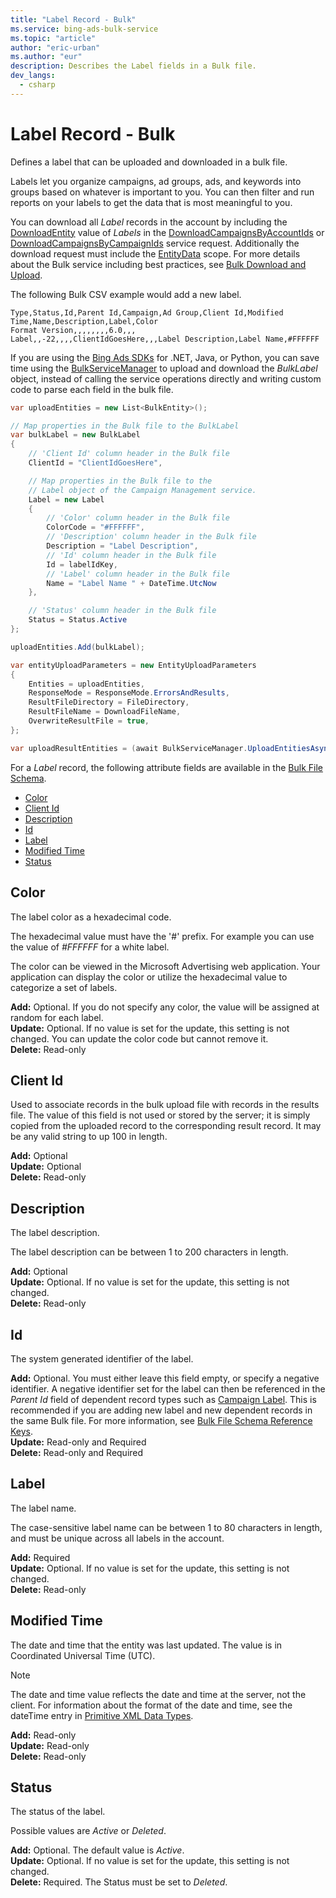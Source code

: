 ```yaml
---
title: "Label Record - Bulk"
ms.service: bing-ads-bulk-service
ms.topic: "article"
author: "eric-urban"
ms.author: "eur"
description: Describes the Label fields in a Bulk file.
dev_langs:
  - csharp
---
```

# Label Record - Bulk
Defines a label that can be uploaded and downloaded in a bulk file.

Labels let you organize campaigns, ad groups, ads, and keywords into groups based on whatever is important to you. You can then filter and run reports on your labels to get the data that is most meaningful to you.

You can download all *Label* records in the account by including the [DownloadEntity](downloadentity.md) value of *Labels* in the [DownloadCampaignsByAccountIds](downloadcampaignsbyaccountids.md) or [DownloadCampaignsByCampaignIds](downloadcampaignsbycampaignids.md) service request. Additionally the download request must include the [EntityData](datascope.md#entitydata) scope. For more details about the Bulk service including best practices, see [Bulk Download and Upload](../guides/bulk-download-upload.md).

The following Bulk CSV example would add a new label. 

```csv
Type,Status,Id,Parent Id,Campaign,Ad Group,Client Id,Modified Time,Name,Description,Label,Color
Format Version,,,,,,,,6.0,,,
Label,,-22,,,,ClientIdGoesHere,,,Label Description,Label Name,#FFFFFF
```

If you are using the [Bing Ads SDKs](../guides/client-libraries.md) for .NET, Java, or Python, you can save time using the [BulkServiceManager](../guides/sdk-bulk-service-manager.md) to upload and download the *BulkLabel* object, instead of calling the service operations directly and writing custom code to parse each field in the bulk file. 

```csharp
var uploadEntities = new List<BulkEntity>();

// Map properties in the Bulk file to the BulkLabel
var bulkLabel = new BulkLabel
{
    // 'Client Id' column header in the Bulk file
    ClientId = "ClientIdGoesHere",

    // Map properties in the Bulk file to the 
    // Label object of the Campaign Management service.
    Label = new Label
    {
        // 'Color' column header in the Bulk file
        ColorCode = "#FFFFFF",
        // 'Description' column header in the Bulk file
        Description = "Label Description",
        // 'Id' column header in the Bulk file
        Id = labelIdKey,
        // 'Label' column header in the Bulk file
        Name = "Label Name " + DateTime.UtcNow
    },

    // 'Status' column header in the Bulk file
    Status = Status.Active
};

uploadEntities.Add(bulkLabel);

var entityUploadParameters = new EntityUploadParameters
{
    Entities = uploadEntities,
    ResponseMode = ResponseMode.ErrorsAndResults,
    ResultFileDirectory = FileDirectory,
    ResultFileName = DownloadFileName,
    OverwriteResultFile = true,
};

var uploadResultEntities = (await BulkServiceManager.UploadEntitiesAsync(entityUploadParameters)).ToList();
```

For a *Label* record, the following attribute fields are available in the [Bulk File Schema](bulk-file-schema.md). 

- [Color](#color)
- [Client Id](#clientid)
- [Description](#description)
- [Id](#id)
- [Label](#label)
- [Modified Time](#modifiedtime)
- [Status](#status)

## <a name="color"></a>Color
The label color as a hexadecimal code.

The hexadecimal value must have the '#' prefix. For example you can use the value of *#FFFFFF* for a white label.

The color can be viewed in the Microsoft Advertising web application. Your application can display the color or utilize the hexadecimal value to categorize a set of labels.

**Add:** Optional. If you do not specify any color, the value will be assigned at random for each label.  
**Update:** Optional. If no value is set for the update, this setting is not changed. You can update the color code but cannot remove it.   
**Delete:** Read-only  

## <a name="clientid"></a>Client Id
Used to associate records in the bulk upload file with records in the results file. The value of this field is not used or stored by the server; it is simply copied from the uploaded record to the corresponding result record. It may be any valid string to up 100 in length.

**Add:** Optional  
**Update:** Optional    
**Delete:** Read-only  

## <a name="description"></a>Description
The label description.

The label description can be between 1 to 200 characters in length.

**Add:** Optional  
**Update:** Optional. If no value is set for the update, this setting is not changed.    
**Delete:** Read-only  

## <a name="id"></a>Id
The system generated identifier of the label.

**Add:** Optional. You must either leave this field empty, or specify a negative identifier. A negative identifier set for the label can then be referenced in the *Parent Id* field of dependent record types such as [Campaign Label](campaign-label.md). This is recommended if you are adding new label and new dependent records in the same Bulk file. For more information, see [Bulk File Schema Reference Keys](../bulk-service/bulk-file-schema.md#referencekeys).  
**Update:** Read-only and Required  
**Delete:** Read-only and Required  

## <a name="label"></a>Label
The label name.

The case-sensitive label name can be between 1 to 80 characters in length, and must be unique across all labels in the account.

**Add:** Required  
**Update:** Optional. If no value is set for the update, this setting is not changed.    
**Delete:** Read-only  

## <a name="modifiedtime"></a>Modified Time
The date and time that the entity was last updated. The value is in Coordinated Universal Time (UTC).

> [!NOTE]
> The date and time value reflects the date and time at the server, not the client. For information about the format of the date and time, see the dateTime entry in [Primitive XML Data Types](https://go.microsoft.com/fwlink/?linkid=859198).

**Add:** Read-only  
**Update:** Read-only  
**Delete:** Read-only  

## <a name="status"></a>Status
The status of the label.

Possible values are *Active* or *Deleted*. 

**Add:** Optional. The default value is *Active*.  
**Update:** Optional. If no value is set for the update, this setting is not changed.    
**Delete:** Required. The Status must be set to *Deleted*.

